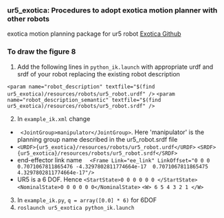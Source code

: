 ### ur5_exotica: Procedures to adopt exotica motion planner with other robots
exotica motion planning package for ur5 robot
[Exotica Github](https://github.com/ipab-slmc/exotica)
### To draw the figure 8
1. Add the following lines in ```python_ik.launch``` with appropriate urdf and srdf of your robot replacing
the existing robot description

``` <param name="robot_description" textfile="$(find ur5_exotica)/resources/robots/ur5_robot.urdf" /> ```
``` <param name="robot_description_semantic" textfile="$(find ur5_exotica)/resources/robots/ur5_robot.srdf" /> ```

2. In ```example_ik.xml``` change 

  * ``` <JointGroup>manipulator</JointGroup>```. Here 'manipulator' is the planning group name described in the ur5_robot.srdf file
  * ``` <URDF>{ur5_exotica}/resources/robots/ur5_robot.urdf</URDF> ```
       ```<SRDF>{ur5_exotica}/resources/robots/ur5_robot.srdf</SRDF>```
  * end-effector link name ```  <Frame Link="ee_link" LinkOffset="0 0 0 0.7071067811865476 -4.3297802811774664e-17  0.7071067811865475 4.3297802811774664e-17"/>```
  * UR5 is a 6 DOF. Hence
      ``` <StartState>0 0 0 0 0 0 </StartState> ```
      ``` <NominalState>0 0 0 0 0 0</NominalState> ```
      ``` <W> 6 5 4 3 2 1 </W> ```
      
3. In ``` example_ik.py ```, ```q = array([0.0] * 6)``` for 6DOF
4. ``` roslaunch ur5_exotica python_ik.launch ```

  
